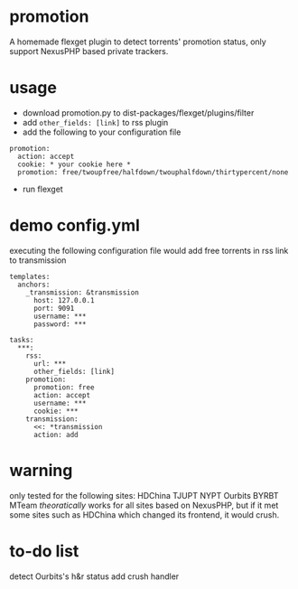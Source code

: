 # promotion
A homemade flexget plugin to detect torrents' promotion status, only support NexusPHP based private trackers.
# usage
- download promotion.py to dist-packages/flexget/plugins/filter
- add `other_fields: [link]` to rss plugin
- add the following to your configuration file
```
promotion: 
  action: accept
  cookie: * your cookie here *
  promotion: free/twoupfree/halfdown/twouphalfdown/thirtypercent/none
```
- run flexget
# demo config.yml
executing the following configuration file would add free torrents in rss link to transmission
```
templates:
  anchors:
    _transmission: &transmission
      host: 127.0.0.1
      port: 9091
      username: ***
      password: ***

tasks:
  ***: 
    rss: 
      url: ***
      other_fields: [link]
    promotion: 
      promotion: free
      action: accept
      username: ***
      cookie: ***
    transmission:
      <<: *transmission
      action: add 
```
# warning
only tested for the following sites: HDChina TJUPT NYPT Ourbits BYRBT MTeam
*theoratically* works for all sites based on NexusPHP, but if it met some sites such as HDChina which changed its frontend, it would crush. 
# to-do list
detect Ourbits's h&r status
add crush handler
